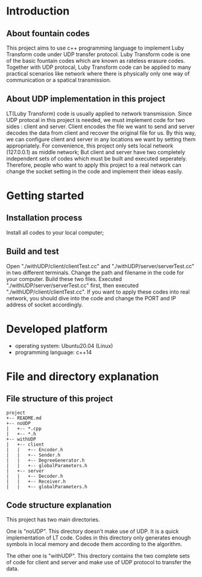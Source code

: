 # Introduction 
## About fountain codes
This project aims to use c++ programming language to implement Luby Transform code under UDP transfer protocol.
Luby Transform code is one of the basic fountain codes which are known as rateless erasure codes.
Together with UDP protocal, Luby Transform code can be applied to many practical scenarios like network
where there is physically only one way of communication or a spatical transmission.
## About UDP implementation in this project
LT(Luby Transform) code is usually applied to network transmission. 
Since UDP protocal in this project is needed, we must implement code for two sides : client and server.
Client encodes the file we want to send and server decodes the data from client and recover the original file for us.
By this way, we can configure client and server in any locations we want by setting them appropriately. 
For convenience, this project only sets local network (127.0.0.1) as middle network;
But client and server have two completely independent sets of codes which must be built and executed seperately.
Therefore, people who want to apply this project to a real network can change the socket setting in the code and implement their ideas easily.


# Getting started
##	Installation process
Install all codes to your local computer;
##	Build and test
Open "./withUDP/client/clientTest.cc" and "./withUDP/server/serverTest.cc" in two different terminals. 
Change the path and filename in the code for your computer.
Build these two files. Executed "./withUDP/server/serverTest.cc" first, then executed 
"./withUDP/client/clientTest.cc".  If you want to apply these codes into real network, you should dive into the code and change 
the PORT and IP address of socket accordingly. 

# Developed platform
+ operating system: Ubuntu20.04 (Linux)
+ programming language: c++14

# File and directory explanation
## File structure of this project
```
project
+-- README.md
+-- noUDP
|   +-- *.cpp
|   +-- *.h
+-- withUDP
|   +-- client 
|   |   +-- Encoder.h
|   |   +-- Sender.h
|   |   +-- DegreeGenerator.h
|   |   +-- globalParameters.h
|   +-- server
|   |   +-- Decoder.h
|   |   +-- Receiver.h
|   |   +-- globalParameters.h
```
## Code structure explanation
This project has two main directories. 

One is "noUDP". This directory doesn't make use of UDP. 
It is a quick implementation of LT code.
Codes in this directory only generates enough symbols in local memory and decode them according to the algorithm.

The other one is "withUDP". This drectory contains the two complete sets of code for client and server
and make use of UDP protocol to transfer the data.






